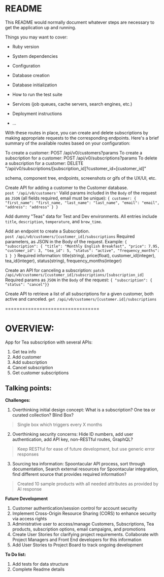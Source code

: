 # README

This README would normally document whatever steps are necessary to get the
application up and running.

Things you may want to cover:

* Ruby version

* System dependencies

* Configuration

* Database creation

* Database initialization

* How to run the test suite

* Services (job queues, cache servers, search engines, etc.)

* Deployment instructions

* ...

With these routes in place, you can create and delete subscriptions by making appropriate requests to the corresponding endpoints. Here's a brief summary of the available routes based on your configuration:

To create a customer: POST /api/v0/customers?params
To create a subscription for a customer: POST /api/v0/subscriptions?params
To delete a subscription for a customer: DELETE "/api/v0/subscriptions/[subscription_id]?customer_id=[customer_id]"



schema, component tree, endpoints, screenshots or gifs of the UX/UI, etc.



Create API for adding a customer to the Customer database.  
`post '/api/v0/customers'`
Valid params included in the `Body` of the request as `JSON` (all fields required, email must be unique):  `{ customer: { "first_name": "first_name, "last_name": "last_name", "email": "email", "address": "address" } }`

Add dummy "Teas" data for Test and Dev environments.  All entries include `title`, `description`, `temperature`, and `brew_time`.

Add an endpoint to create a Subscription.  
`post /api/v0/customers/[customer_id]/subscriptions`
Required parameters, as JSON in the Body of the request.  Example:  `{ "subscription": { "title": "Monthly English Breakfast", "price": 7.95, "customer_id": 3, "tea_id": 5, "status": "active", "frequency_months": 1 } }`
Required information:  title(string), price(float), customer_id(integer), tea_id(integer), status(string), frequency_months(integer)

Create an API for canceling a subscription:
`patch /api/v0/customers/[customer_id]/subscriptions/[subscription_id]  `
Required params as `JSON` in the `Body` of the request: `{ "subscription": { "status": "cancel"}}`

Create API to retrieve a list of all subscriptions for a given customer, both active and canceled.
`get /api/v0/customers/[customer.id]/subscriptions`

=================================

# OVERVIEW:
App for Tea subscription with several APIs:
1. Get tea info
2. Add customer
3. Add subscription
4. Cancel subscription
5. Get customer subscriptions

## Talking points:

**Challenges:**

1. Overthinking initial design concept:  What is a subscription?  One tea or curated collection? Blind Box?
> Single box which triggers every X months
2. Overthinking security concerns:  Hide ID numbers, add user authentication, add API key, non-RESTful routes, GraphQL?
> Keep RESTful for ease of future development, but use generic error responses
3. Sourcing tea information:  Spoontacular API process, sort through documentation, Search external resources for Spoontacular integration, find different source that provides required information?
> Created 10 sample products with all needed attributes as provided by AI response

**Future Development**

1. Customer authentication/session control for account security
2. Implement Cross-Origin Resource Sharing (CORS) to enhance security via access rights
3. Administrative user to access/manage Customers, Subscriptions, Tea products, subscription options, email campaigns, and promotions
4. Create User Stories for clarifying project requirements.  Collaborate with Project Managers and Front End developers for this information
5. Add User Stories to Project Board to track ongoing development


**To Do list:**

1. Add tests for data structure
2. Complete Readme details